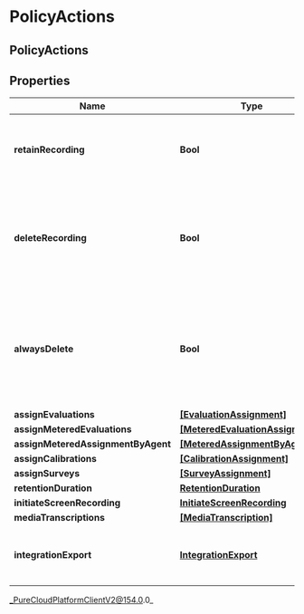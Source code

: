 # PolicyActions

## PolicyActions

## Properties

|Name | Type | Description | Notes|
|------------ | ------------- | ------------- | -------------|
| **retainRecording** | **Bool** | true to retain the recording associated with the conversation. Default &#x3D; true | [optional] |
| **deleteRecording** | **Bool** | true to delete the recording associated with the conversation. If retainRecording &#x3D; true, this will be ignored. Default &#x3D; false | [optional] |
| **alwaysDelete** | **Bool** | true to delete the recording associated with the conversation regardless of the values of retainRecording or deleteRecording. Default &#x3D; false | [optional] |
| **assignEvaluations** | [**[EvaluationAssignment]**](EvaluationAssignment) |  | [optional] |
| **assignMeteredEvaluations** | [**[MeteredEvaluationAssignment]**](MeteredEvaluationAssignment) |  | [optional] |
| **assignMeteredAssignmentByAgent** | [**[MeteredAssignmentByAgent]**](MeteredAssignmentByAgent) |  | [optional] |
| **assignCalibrations** | [**[CalibrationAssignment]**](CalibrationAssignment) |  | [optional] |
| **assignSurveys** | [**[SurveyAssignment]**](SurveyAssignment) |  | [optional] |
| **retentionDuration** | [**RetentionDuration**](RetentionDuration) |  | [optional] |
| **initiateScreenRecording** | [**InitiateScreenRecording**](InitiateScreenRecording) |  | [optional] |
| **mediaTranscriptions** | [**[MediaTranscription]**](MediaTranscription) |  | [optional] |
| **integrationExport** | [**IntegrationExport**](IntegrationExport) | Policy action for exporting recordings using an integration to 3rd party s3. | [optional] |



_PureCloudPlatformClientV2@154.0.0_
